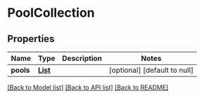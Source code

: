 # PoolCollection
## Properties

Name | Type | Description | Notes
------------ | ------------- | ------------- | -------------
**pools** | [**List**](Pool.md) |  | [optional] [default to null]

[[Back to Model list]](../README.md#documentation-for-models) [[Back to API list]](../README.md#documentation-for-api-endpoints) [[Back to README]](../README.md)

